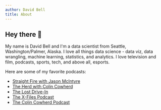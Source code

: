 ```yaml
---
author: David Bell
title: About
---
```


## Hey there :wave:

My name is David Bell and I'm a data scientist from Seattle, Washington/Palmer, Alaska. I love all things data science - data viz, data wrangling, machine learning, statistics, and analytics. I love television and film, podcasts, sports, tech, and above all, esports. 

Here are some of my favorite podcasts:

* [Straight Fire with Jason McIntyre](https://podcasts.apple.com/us/podcast/straight-fire-with-jason-mcintyre/id1523353907)
* [The Herd with Colin Cowherd](https://podcasts.apple.com/us/podcast/the-herd-with-colin-cowherd/id1042368254)
* [The Lost Drive-In](https://podcasts.apple.com/us/podcast/the-lost-drive-in/id1478839226)
* [The X-Files Podcast](https://podcasts.apple.com/us/podcast/the-x-files-podcast/id1066085248)
* [The Colin Cowherd Podcast](https://podcasts.apple.com/us/podcast/the-colin-cowherd-podcast/id1551365571)
